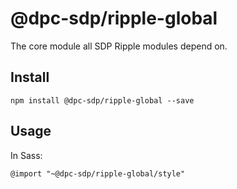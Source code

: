 # @dpc-sdp/ripple-global

The core module all SDP Ripple modules depend on.

## Install
`npm install @dpc-sdp/ripple-global --save`

## Usage
In Sass:
```
@import "~@dpc-sdp/ripple-global/style"

```

